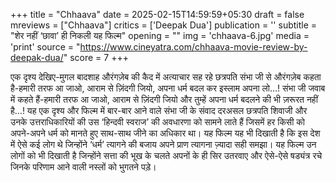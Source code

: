 +++
title = "Chhaava"
date = 2025-02-15T14:59:59+05:30
draft = false
mreviews = ["Chhaava"]
critics = ['Deepak Dua']
publication = ''
subtitle = "शेर नहीं ‘छावा’ ही निकली यह फिल्म"
opening = ""
img = 'chhaava-6.jpg'
media = 'print'
source = "https://www.cineyatra.com/chhaava-movie-review-by-deepak-dua/"
score = 7
+++

एक दृश्य देखिए-मुगल बादशाह औरंगज़ेब की कैद में अत्याचार सह रहे छत्रपति संभा जी से औरंगज़ेब कहता है-हमारी तरफ आ जाओ, आराम से ज़िंदगी जियो, अपना धर्म बदल कर इस्लाम अपना लो…! संभा जी जवाब में कहते हैं-हमारी तरफ आ जाओ, आराम से ज़िंदगी जियो और तुम्हें अपना धर्म बदलने की भी ज़रूरत नहीं है…! यह एक दृश्य और फिल्म में बार-बार आने वाले संभा जी के संवाद दरअसल छत्रपति शिवाजी और उनके उत्तराधिकारियों की उस ‘हिन्दवी स्वराज’ की अवधारणा को सामने लाते हैं जिसमें हर किसी को अपने-अपने धर्म को मानते हुए साथ-साथ जीने का अधिकार था। यह फिल्म यह भी दिखाती है कि इस देश में ऐसे कई लोग थे जिन्होंने ‘धर्म’ त्यागने की बजाय अपने प्राण त्यागना ज़्यादा सही समझा। यह फिल्म उन लोगों को भी दिखाती है जिन्होंने सत्ता की भूख के चलते अपनों के ही सिर उतरवाए और ऐसे-ऐसे षड्यंत्र रचे जिनके परिणाम आने वाली नस्लों को भुगतने पड़े।
